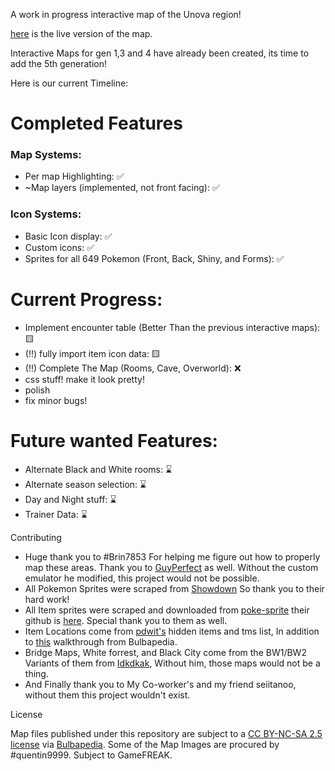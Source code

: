 A work in progress interactive map of the Unova region!

[here](https://seiitanoo.github.io/gen5map/) is the live version of the map.

Interactive Maps for gen 1,3 and 4 have already been created, its time to add the 5th generation!

Here is our current Timeline:
# Completed Features
### Map Systems:
- Per map Highlighting: ✅
- ~Map layers (implemented, not front facing): ✅
  
### Icon Systems:
- Basic Icon display: ✅
- Custom icons: ✅
- Sprites for all 649 Pokemon (Front, Back, Shiny, and Forms): ✅

# Current Progress:
- Implement encounter table (Better Than the previous interactive maps): 🟨
- (!!) fully import item icon data: 🟨
- (!!) Complete The Map (Rooms, Cave, Overworld): ❌
- css stuff! make it look pretty!
- polish
- fix minor bugs!

# Future wanted Features:
- Alternate Black and White rooms: ⌛
- Alternate season selection: ⌛
- Day and Night stuff: ⌛
- Trainer Data: ⌛


Contributing
- Huge thank you to #Brin7853 For helping me figure out how to properly map these areas. Thank you to [GuyPerfect](https://www.vgmaps.com/forums/index.php?topic=1954.0) as well. Without the custom emulator he modified, this project would not be possible.
- All Pokemon Sprites were scraped from [Showdown](https://play.pokemonshowdown.com/sprites/) So thank you to their hard work!
- All Item sprites were scraped and downloaded from [poke-sprite](https://msikma.github.io/pokesprite/) their github is [here](https://github.com/msikma/pokesprite). Special thank you to them as well.
- Item Locations come from [pdwit's](https://imgur.com/gallery/black-white-2-hidden-items-tms-hms-YOahEnN) hidden items and tms list, In addition to [this](https://bulbapedia.bulbagarden.net/wiki/Walkthrough:Pok%C3%A9mon_Black_2_and_White_2) walkthrough from Bulbapedia.
- Bridge Maps, White forrest, and Black City come from the BW1/BW2 Variants of them from [Idkdkak](https://archives.bulbagarden.net/wiki/User_talk:Idkdkak), Without him, those maps would not be a thing.
- And Finally thank you to My Co-worker's and my friend seiitanoo, without them this project wouldn't exist.

License

Map files published under this repository are subject to a [CC BY-NC-SA 2.5 license](https://creativecommons.org/licenses/by-nc-sa/2.5/) via [Bulbapedia](https://bulbapedia.bulbagarden.net/wiki/Bulbapedia:Copyrights). Some of the Map Images are procured by #quentin9999. Subject to GameFREAK.
